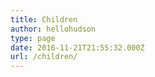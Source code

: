 ```yaml
---
title: Children
author: hellohudson
type: page
date: 2016-11-21T21:55:32.000Z
url: /children/
---
```


